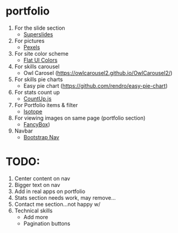 # portfolio

1. For the slide section
   - [Superslides](https://github.com/nicinabox/superslides)
1. For pictures
   - [Pexels](https://www.pexels.com/)
1. For site color scheme
   - [Flat UI Colors](https://flatuicolors.com/)
1. For skills carousel
   - Owl Carosel (https://owlcarousel2.github.io/OwlCarousel2/)
1. For skills pie charts
   - Easy pie chart (https://github.com/rendro/easy-pie-chart)
1. For stats count up
   - [CountUp.js](https://inorganik.github.io/countUp.js/)
1. For Portfolio items & filter
   - [Isotope](https://isotope.metafizzy.co/)
1. For viewing images on same page (portfolio section)
   - [FancyBox](http://fancyapps.com/fancybox/3/))
1. Navbar
   - [Bootstrap Nav](https://getbootstrap.com/docs/4.0/components/navbar/#nav)

# TODO:

1. Center content on nav
1. Bigger text on nav
1. Add in real apps on portfolio
1. Stats section needs work, may remove...
1. Contact me section...not happy w/
1. Technical skills
   - Add more
   - Pagination buttons

